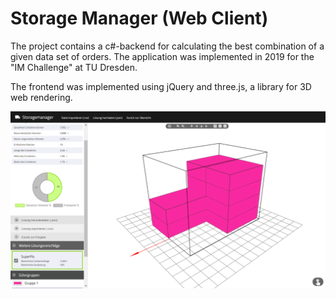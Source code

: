 # Storage Manager (Web Client)
The project contains a c#-backend for calculating the best combination of a given data set of orders. The application was implemented in 2019 for the "IM Challenge" at TU Dresden.

The frontend was implemented using jQuery and three.js, a library for 3D web rendering.

![Preview of a simple solution](data/preview.png)
